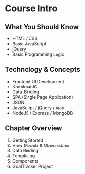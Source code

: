 # Course Intro

## What You Should Know

- HTML / CSS
- Basic JavaScript
- jQuery
- Basic Programming Logic

## Technology & Concepts

- Frontend UI Development
- KnockoutJS
- Data-Binding
- SPA (Single Page Application)
- JSON
- JavaScript / jQuery / Ajax
- NodeJS / Express / MongoDB

## Chapter Overview

1. Getting Started
2. View Models & Observables
3. Data Binding
4. Templating
5. Components
6. GoalTracker Project
